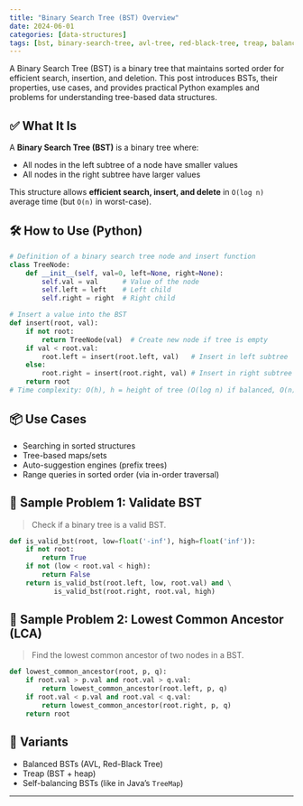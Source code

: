 ```yaml
---
title: "Binary Search Tree (BST) Overview"
date: 2024-06-01
categories: [data-structures]
tags: [bst, binary-search-tree, avl-tree, red-black-tree, treap, balanced-bst, data-structures, algorithms, python, coding-interview, leetcode, tutorial, guide, programming, in-order-traversal, range-query, lca, problem-solving, big-o, time-complexity, self-balancing-tree, tree-map]
---
```


A Binary Search Tree (BST) is a binary tree that maintains sorted order for efficient search, insertion, and deletion. This post introduces BSTs, their properties, use cases, and provides practical Python examples and problems for understanding tree-based data structures.

## ✅ What It Is

A **Binary Search Tree (BST)** is a binary tree where:

- All nodes in the left subtree of a node have smaller values
- All nodes in the right subtree have larger values

This structure allows **efficient search, insert, and delete** in `O(log n)` average time (but `O(n)` in worst-case).

## 🛠️ How to Use (Python)

```python
# Definition of a binary search tree node and insert function
class TreeNode:
    def __init__(self, val=0, left=None, right=None):
        self.val = val      # Value of the node
        self.left = left    # Left child
        self.right = right  # Right child

# Insert a value into the BST
def insert(root, val):
    if not root:
        return TreeNode(val)  # Create new node if tree is empty
    if val < root.val:
        root.left = insert(root.left, val)   # Insert in left subtree
    else:
        root.right = insert(root.right, val) # Insert in right subtree
    return root
# Time complexity: O(h), h = height of tree (O(log n) if balanced, O(n) worst case)
```

## 📦 Use Cases

- Searching in sorted structures
- Tree-based maps/sets
- Auto-suggestion engines (prefix trees)
- Range queries in sorted order (via in-order traversal)

## 📘 Sample Problem 1: Validate BST

> Check if a binary tree is a valid BST.

```python
def is_valid_bst(root, low=float('-inf'), high=float('inf')):
    if not root:
        return True
    if not (low < root.val < high):
        return False
    return is_valid_bst(root.left, low, root.val) and \
           is_valid_bst(root.right, root.val, high)
```

## 📘 Sample Problem 2: Lowest Common Ancestor (LCA)

> Find the lowest common ancestor of two nodes in a BST.

```python
def lowest_common_ancestor(root, p, q):
    if root.val > p.val and root.val > q.val:
        return lowest_common_ancestor(root.left, p, q)
    if root.val < p.val and root.val < q.val:
        return lowest_common_ancestor(root.right, p, q)
    return root
```

## 🔁 Variants

- Balanced BSTs (AVL, Red-Black Tree)
- Treap (BST + heap)
- Self-balancing BSTs (like in Java’s `TreeMap`)

---

